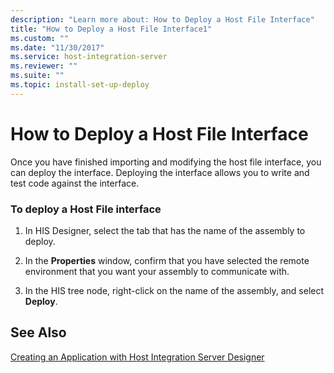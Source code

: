 ```yaml
---
description: "Learn more about: How to Deploy a Host File Interface"
title: "How to Deploy a Host File Interface1"
ms.custom: ""
ms.date: "11/30/2017"
ms.service: host-integration-server
ms.reviewer: ""
ms.suite: ""
ms.topic: install-set-up-deploy
---
```

# How to Deploy a Host File Interface
Once you have finished importing and modifying the host file interface, you can deploy the interface. Deploying the interface allows you to write and test code against the interface.  
  
### To deploy a Host File interface  
  
1.  In HIS Designer, select the tab that has the name of the assembly to deploy.  
  
2.  In the **Properties** window, confirm that you have selected the remote environment that you want your assembly to communicate with.  
  
3.  In the HIS tree node, right-click on the name of the assembly, and select **Deploy**.  
  
## See Also  
 [Creating an Application with Host Integration Server Designer](../core/creating-an-application-with-host-integration-server-designer1.md)
